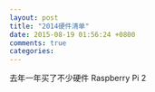 ```yaml
---
layout: post
title: "2014硬件清单"
date: 2015-08-19 01:56:24 +0800
comments: true
categories:
---
```

去年一年买了不少硬件
Raspberry Pi 2
